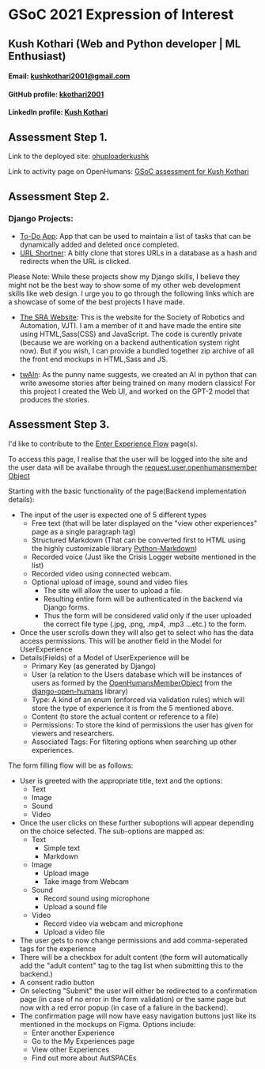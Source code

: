 # GSoC 2021 Expression of Interest
## Kush Kothari (Web and Python developer | ML Enthusiast)
#### Email: kushkothari2001@gmail.com
#### GitHub profile: [kkothari2001](https://github.com/kkothari2001)
#### LinkedIn profile: [Kush Kothari](https://www.linkedin.com/in/kush-kothari-ba013218b/)


## Assessment Step 1.

Link to the deployed site: [ohuploaderkushk](https://ohuploaderkushk.herokuapp.com/)

Link to activity page on OpenHumans: [GSoC assessment for Kush Kothari](https://www.openhumans.org/activity/gsoc-assesment-for-kush-kothari/)

## Assessment Step 2.

### Django Projects:
- [To-Do App](https://github.com/kkothari2001/django-todo): App that can be used to maintain a list of tasks that can be dynamically added and deleted once completed.
- [URL Shortner](https://github.com/kkothari2001/django-url-shortner): A bitly clone that stores URLs in a database as a hash and redirects when the URL is clicked.

Please Note: While these projects show my Django skills, I believe they might not be the best way to show some of my other web development skills like web design. I urge you to go through the following links which are a showcase of some of the best projects I have made.

- [The SRA Website](https://sravjti.tech/): This is the website for the Society of Robotics and Automation, VJTI. I am a member of it and have made the entire site using HTML,Sass(CSS) and JavaScript. The code is curently private (because we are working on a backend authentication system right now). But if you wish, I can provide a bundled together zip archive of all the front end mockups in HTML,Sass and JS.

- [twAIn](https://github.com/kkothari2001/twAIn): As the punny name suggests, we created an AI in python that can write awesome stories after being trained on many modern classics! For this project I created the Web UI, and worked on the GPT-2 model that produces the stories.


## Assessment Step 3.

I'd like to contribute to the [Enter Experience Flow](https://github.com/GeorgiaHCA/AutSPACEs/blob/main/platform-design/requirements-list.md#enter-experiences-flow) page(s).

To access this page, I realise that the user will be logged into the site and the user data will be availabe through the [request.user.openhumansmember Object](https://django-open-humans.readthedocs.io/en/latest/modules/interactions.html#accessing-an-openhumansmember-object)

Starting with the basic functionality of the page(Backend implementation details):
- The input of the user is expected one of 5 different types
  - Free text (that will be later displayed on the "view other experiences" page as a single paragraph tag)
  - Structured Markdown (That can be converted first to HTML using the highly customizable library [Python-Markdown](https://pypi.org/project/Markdown/))
  - Recorded voice (Just like the Crisis Logger website mentioned in the list)
  - Recorded video using connected webcam.
  - Optional upload of image, sound and video files 
    - The site will allow the user to upload a file.
    - Resulting entire form will be authenticated in the backend via Django forms.
    - Thus the form will be considered valid only if the user uploaded the correct file type (.jpg, .png, .mp4, .mp3 ...etc.) to the form.
- Once the user scrolls down they will also get to select who has the data access permissions. This will be another field in the Model for UserExperience
- Details(Fields) of a Model of UserExperience will be
  - Primary Key (as generated by Django)
  - User (a relation to the Users database which will be instances of users as formed by the [OpenHumansMemberObject](https://django-open-humans.readthedocs.io/en/latest/modules/interactions.html#accessing-an-openhumansmember-object) from the [django-open-humans](https://django-open-humans.readthedocs.io/en/latest/index.html) library)
  - Type: A kind of an enum (enforced via validation rules) which will store the type of experience it is from the 5 mentioned above.
  - Content (to store the actual content or reference to a file)
  - Permissions: To store the kind of permissions the user has given for viewers and researchers.
  - Associated Tags: For filtering options when searching up other experiences.

The form filling flow will be as follows:
- User is greeted with the appropriate title, text and the options:
  - Text
  - Image
  - Sound
  - Video
- Once the user clicks on these further suboptions will appear depending on the choice selected. The sub-options are mapped as:
  - Text
    - Simple text
    - Markdown
  - Image
    - Upload image
    - Take image from Webcam
  - Sound
    - Record sound using microphone
    - Upload a sound file
  - Video
    - Record video via webcam and microphone
    - Upload a video file
- The user gets to now change permissions and add comma-seperated tags for the experience
- There will be a checkbox for adult content (the form will automatically add the "adult content" tag to the tag list when submitting this to the backend.)
- A consent radio button
- On selecting "Submit" the user will either be redirected to a confirmation page (in case of no error in the form validation) or the same page but now with a red error popup (in case of a faliure in the backend).
- The confirmation page will now have easy navigation buttons just like its mentioned in the mockups on Figma. Options include:
  - Enter another Experience
  - Go to the My Experiences page
  - View other Experiences
  - Find out more about AutSPACEs